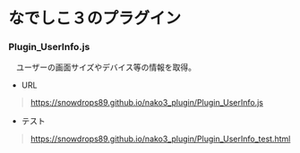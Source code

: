 # なでしこ３のプラグイン
### Plugin_UserInfo.js

　ユーザーの画面サイズやデバイス等の情報を取得。

- URL
> https://snowdrops89.github.io/nako3_plugin/Plugin_UserInfo.js

- テスト
> https://snowdrops89.github.io/nako3_plugin/Plugin_UserInfo_test.html
